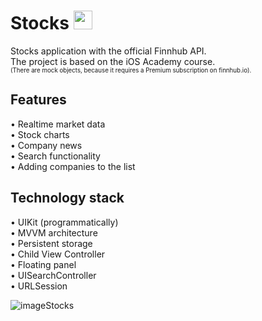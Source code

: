 # Stocks <img src="https://github.com/Harnashevich/Stocks/assets/84876109/6a4fb83d-7dfc-40aa-9ced-d988c3d6ab19" width="30" height="30">

Stocks application with the official Finnhub API. <br />
The project is based on the iOS Academy course. <br />
<sup><sub>(There are mock objects, because it requires a Premium subscription on finnhub.io).</sub></sup>

## Features

• Realtime market data<br />
• Stock charts<br />
• Сompany news<br />
• Search functionality<br />
• Adding companies to the list<br />

## Technology stack

• UIKit (programmatically)<br />
• MVVM architecture<br />
• Persistent storage<br />
• Child View Controller<br />
• Floating panel<br />
• UISearchController<br />
• URLSession<br />

![imageStocks](https://github.com/Harnashevich/Stocks/assets/84876109/ffbbe111-0719-4934-be85-019d1b1a53f7)
